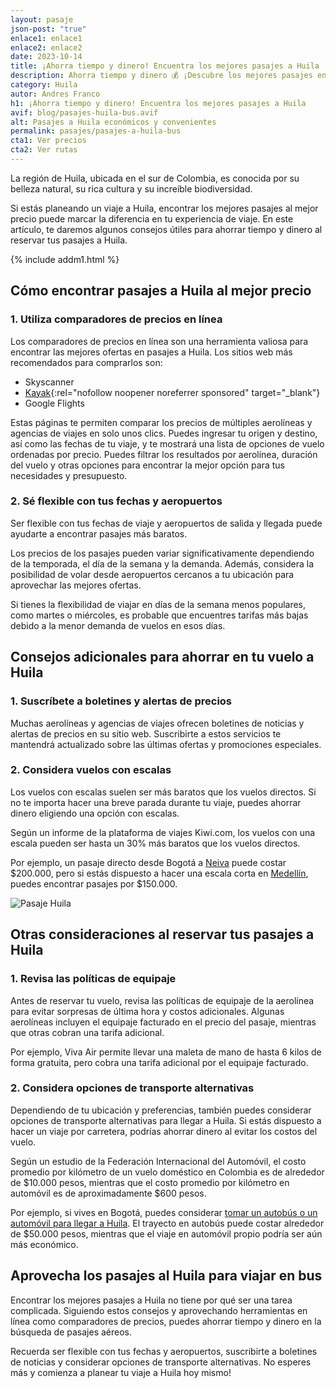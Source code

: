 ```yaml
---
layout: pasaje
json-post: "true"
enlace1: enlace1
enlace2: enlace2
date: 2023-10-14
title: ¡Ahorra tiempo y dinero! Encuentra los mejores pasajes a Huila
description: Ahorra tiempo y dinero 💰 ¡Descubre los mejores pasajes en bus al Huila y disfruta de tus vacaciones al máximo! 🌴🌞 ¡No te lo pierdas!
category: Huila
autor: Andres Franco
h1: ¡Ahorra tiempo y dinero! Encuentra los mejores pasajes a Huila
avif: blog/pasajes-huila-bus.avif
alt: Pasajes a Huila económicos y convenientes
permalink: pasajes/pasajes-a-huila-bus
cta1: Ver precios
cta2: Ver rutas
---
```

La región de Huila, ubicada en el sur de Colombia, es conocida por su belleza natural, su rica cultura y su increíble biodiversidad.

Si estás planeando un viaje a Huila, encontrar los mejores pasajes al mejor precio puede marcar la diferencia en tu experiencia de viaje. En este artículo, te daremos algunos consejos útiles para ahorrar tiempo y dinero al reservar tus pasajes a Huila.

{% include addm1.html %}

## Cómo encontrar pasajes a Huila al mejor precio

### 1. Utiliza comparadores de precios en línea

Los comparadores de precios en línea son una herramienta valiosa para encontrar las mejores ofertas en pasajes a Huila. Los sitios web más recomendados para comprarlos son:

* Skyscanner
* [Kayak](https://kayak.com.co/in?a=kan_273914_584508&lc=es&url=%2Fflights){:rel="nofollow noopener noreferrer sponsored" target="_blank"}
* Google Flights

Estas páginas te permiten comparar los precios de múltiples aerolíneas y agencias de viajes en solo unos clics. Puedes ingresar tu origen y destino, así como las fechas de tu viaje, y te mostrará una lista de opciones de vuelo ordenadas por precio. Puedes filtrar los resultados por aerolínea, duración del vuelo y otras opciones para encontrar la mejor opción para tus necesidades y presupuesto.

### 2. Sé flexible con tus fechas y aeropuertos

Ser flexible con tus fechas de viaje y aeropuertos de salida y llegada puede ayudarte a encontrar pasajes más baratos.

Los precios de los pasajes pueden variar significativamente dependiendo de la temporada, el día de la semana y la demanda. Además, considera la posibilidad de volar desde aeropuertos cercanos a tu ubicación para aprovechar las mejores ofertas.

Si tienes la flexibilidad de viajar en días de la semana menos populares, como martes o miércoles, es probable que encuentres tarifas más bajas debido a la menor demanda de vuelos en esos días.

## Consejos adicionales para ahorrar en tu vuelo a Huila

### 1. Suscríbete a boletines y alertas de precios

Muchas aerolíneas y agencias de viajes ofrecen boletines de noticias y alertas de precios en su sitio web. Suscribirte a estos servicios te mantendrá actualizado sobre las últimas ofertas y promociones especiales.

### 2. Considera vuelos con escalas

Los vuelos con escalas suelen ser más baratos que los vuelos directos. Si no te importa hacer una breve parada durante tu viaje, puedes ahorrar dinero eligiendo una opción con escalas.

Según un informe de la plataforma de viajes Kiwi.com, los vuelos con una escala pueden ser hasta un 30% más baratos que los vuelos directos.

Por ejemplo, un pasaje directo desde Bogotá a [Neiva]({{'terminal-de-neiva'|relative_url}}) puede costar $200.000, pero si estás dispuesto a hacer una escala corta en [Medellín]({{'terminal-de-medellin'|relative_url}}), puedes encontrar pasajes por $150.000.

![Pasaje Huila ](/img/blog/pasajes-al-huila-bus.avif "Paisaje Huila")

## Otras consideraciones al reservar tus pasajes a Huila

### 1. Revisa las políticas de equipaje

Antes de reservar tu vuelo, revisa las políticas de equipaje de la aerolínea para evitar sorpresas de última hora y costos adicionales. Algunas aerolíneas incluyen el equipaje facturado en el precio del pasaje, mientras que otras cobran una tarifa adicional.

Por ejemplo, Viva Air permite llevar una maleta de mano de hasta 6 kilos de forma gratuita, pero cobra una tarifa adicional por el equipaje facturado.

### 2. Considera opciones de transporte alternativas

Dependiendo de tu ubicación y preferencias, también puedes considerar opciones de transporte alternativas para llegar a Huila. Si estás dispuesto a hacer un viaje por carretera, podrías ahorrar dinero al evitar los costos del vuelo.

Según un estudio de la Federación Internacional del Automóvil, el costo promedio por kilómetro de un vuelo doméstico en Colombia es de alrededor de $10.000 pesos, mientras que el costo promedio por kilómetro en automóvil es de aproximadamente $600 pesos.

Por ejemplo, si vives en Bogotá, puedes considerar [tomar un autobús o un automóvil para llegar a Huila]({{'terminal-de-pitalito'|relative_url}}). El trayecto en autobús puede costar alrededor de $50.000 pesos, mientras que el viaje en automóvil propio podría ser aún más económico.

## Aprovecha los pasajes al Huila para viajar en bus

Encontrar los mejores pasajes a Huila no tiene por qué ser una tarea complicada. Siguiendo estos consejos y aprovechando herramientas en línea como comparadores de precios, puedes ahorrar tiempo y dinero en la búsqueda de pasajes aéreos.

Recuerda ser flexible con tus fechas y aeropuertos, suscribirte a boletines de noticias y considerar opciones de transporte alternativas. No esperes más y comienza a planear tu viaje a Huila hoy mismo!
